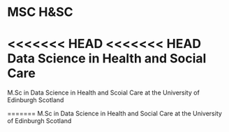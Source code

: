 # MSC H&SC
<<<<<<< HEAD
<<<<<<< HEAD
 Data Science in Health and Social Care
=======
M.Sc in Data Science in Health and Scoial Care at the University of Edinburgh Scotland

=======
M.Sc in Data Science in Health and Social Care at the University of Edinburgh Scotland

